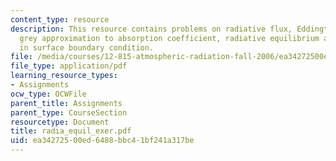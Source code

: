 ```yaml
---
content_type: resource
description: This resource contains problems on radiative flux, Eddington's equation,
  grey approximation to absorption coefficient, radiative equilibrium and discontinuity
  in surface boundary condition.
file: /media/courses/12-815-atmospheric-radiation-fall-2006/ea34272500ed6488bbc41bf241a317be_radia_equil_exer.pdf
file_type: application/pdf
learning_resource_types:
- Assignments
ocw_type: OCWFile
parent_title: Assignments
parent_type: CourseSection
resourcetype: Document
title: radia_equil_exer.pdf
uid: ea342725-00ed-6488-bbc4-1bf241a317be
---
```

